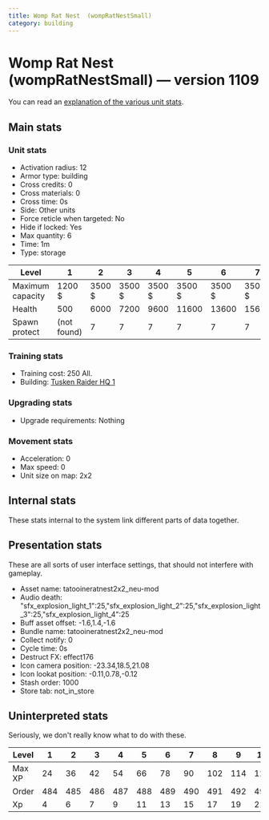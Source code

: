 ```yaml
---
title: Womp Rat Nest  (wompRatNestSmall)
category: building
---
```


# Womp Rat Nest  (wompRatNestSmall) — version 1109

You can read an [explanation  of the various unit stats](unitexplained.md).

## Main stats

### Unit stats

  * Activation radius: 12
  * Armor type: building
  * Cross credits: 0
  * Cross materials: 0
  * Cross time: 0s
  * Side: Other units
  * Force reticle when targeted: No
  * Hide if locked: Yes
  * Max quantity: 6
  * Time: 1m
  * Type: storage

|Level           |1          |2     |3     |4     |5     |6     |7     |8     |9     |10    |
|----------------|-----------|------|------|------|------|------|------|------|------|------|
|Maximum capacity|1200 $     |3500 $|3500 $|3500 $|3500 $|3500 $|3500 $|3500 $|3500 $|3500 $|
|Health          |500        |6000  |7200  |9600  |11600 |13600 |15600 |17600 |19600 |21600 |
|Spawn protect   |(not found)|7     |7     |7     |7     |7     |7     |7     |7     |7     |


### Training stats

  * Training cost: 250 All.
  * Building: [Tusken Raider HQ 1](tuskenHQ.html)

### Upgrading stats

  * Upgrade requirements: Nothing

### Movement stats

  * Acceleration: 0
  * Max speed: 0
  * Unit size on map: 2x2

## Internal stats

These stats internal to the system link different parts of data together.


## Presentation stats

These are all sorts of user interface settings, that should not interfere with gameplay.

  * Asset name: tatooineratnest2x2_neu-mod
  * Audio death: "sfx_explosion_light_1":25,"sfx_explosion_light_2":25,"sfx_explosion_light_3":25,"sfx_explosion_light_4":25
  * Buff asset offset: -1.6,1.4,-1.6
  * Bundle name: tatooineratnest2x2_neu-mod
  * Collect notify: 0
  * Cycle time: 0s
  * Destruct FX: effect176
  * Icon camera position: -23.34,18.5,21.08
  * Icon lookat position: -0.11,0.78,-0.12
  * Stash order: 1000
  * Store tab: not_in_store

## Uninterpreted stats

Seriously, we don't really know what to do with these.

|Level |1  |2  |3  |4  |5  |6  |7  |8  |9  |10 |
|------|---|---|---|---|---|---|---|---|---|---|
|Max XP|24 |36 |42 |54 |66 |78 |90 |102|114|126|
|Order |484|485|486|487|488|489|490|491|492|493|
|Xp    |4  |6  |7  |9  |11 |13 |15 |17 |19 |21 |


